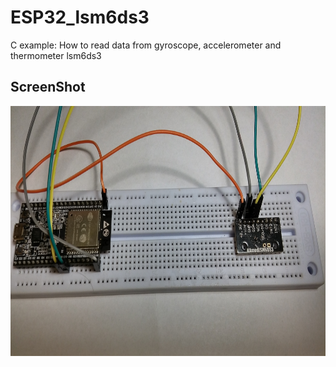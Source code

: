 # ESP32_lsm6ds3
C example: How to read data from gyroscope, accelerometer and thermometer lsm6ds3

## ScreenShot
<div align="center">
    <img src="https://github.com/alex386/ESP32_lsm6ds3/blob/master/esp32_lsm6ds3.jpg" width="600" height="400">
 </div>
